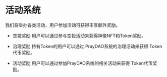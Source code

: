 # 活动系统

我们将举办各类活动，用户参加活动可获得丰厚额外奖励。  

*	空投奖励
用户可以通过参与空投活动来获得神像NFT和Token奖励。

*	治理奖励
持有Token的用户可以通过 PrayDAO系统的治理活动来获得 Token代币奖励。

*	活动奖励
用户可以通过参加PrayDAO系统的相关活动来获得 Token代币奖励。


